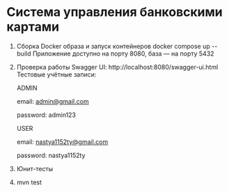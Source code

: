 # Система управления банковскими картами

1. Сборка Docker образа и запуск контейнеров
   docker compose up --build
   Приложение доступно на порту 8080, база — на порту 5432
2. Проверка работы
   Swagger UI: http://localhost:8080/swagger-ui.html
   Тестовые учётные записи:
   
   ADMIN

   email: admin@gmail.com

   password: admin123
   
   USER
   
   email: nastya1152ty@gmail.com

   password: nastya1152ty
4. Юнит-тесты
5. 
   mvn test
